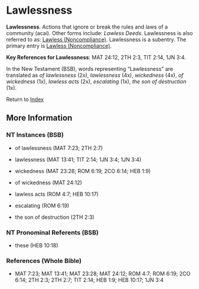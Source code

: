 # Lawlessness
**Lawlessness**. 
Actions that ignore or break the rules and laws of a community (acai). 
Other forms include: 
*Lawless Deeds*. 
Lawlessness is also referred to as: 
[Lawless (Noncompliance)](Lawless.md). 
Lawlessness is a subentry. The primary entry is 
[Lawless (Noncompliance)](Lawless.md). 


**Key References for Lawlessness**: 
MAT 24:12, 2TH 2:3, TIT 2:14, 1JN 3:4. 




In the New Testament (BSB), words representing “Lawlessness” are translated as 
*of lawlessness* (2x), *lawlessness* (4x), *wickedness* (4x), *of wickedness* (1x), *lawless acts* (2x), *escalating* (1x), *the son of destruction* (1x). 


Return to [Index](00-Index.md)

## More Information

### NT Instances (BSB)

* of lawlessness (MAT 7:23; 2TH 2:7)

* lawlessness (MAT 13:41; TIT 2:14; 1JN 3:4; 1JN 3:4)

* wickedness (MAT 23:28; ROM 6:19; 2CO 6:14; HEB 1:9)

* of wickedness (MAT 24:12)

* lawless acts (ROM 4:7; HEB 10:17)

* escalating (ROM 6:19)

* the son of destruction (2TH 2:3)



### NT Pronominal Referents (BSB)

* these (HEB 10:18)



### References (Whole Bible)

* MAT 7:23; MAT 13:41; MAT 23:28; MAT 24:12; ROM 4:7; ROM 6:19; 2CO 6:14; 2TH 2:3; 2TH 2:7; TIT 2:14; HEB 1:9; HEB 10:17; 1JN 3:4



